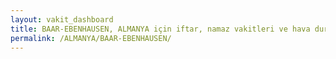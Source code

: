 ```yaml
---
layout: vakit_dashboard
title: BAAR-EBENHAUSEN, ALMANYA için iftar, namaz vakitleri ve hava durumu - ilçe/eyalet seç
permalink: /ALMANYA/BAAR-EBENHAUSEN/
---
```


<script type="text/javascript">
  var GLOBAL_COUNTRY = 'ALMANYA';
  var GLOBAL_CITY = 'BAAR-EBENHAUSEN';
  var GLOBAL_STATE = '';
  var lat = 72;
  var lon = 21;
</script>
